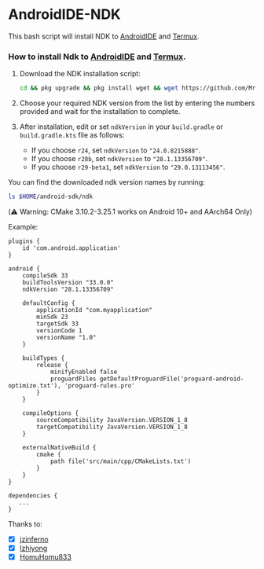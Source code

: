 # AndroidIDE-NDK
This bash script will install NDK to [AndroidIDE](https://github.com/itsaky/AndroidIDE) and [Termux](https://github.com/termux/termux-app).

### How to install Ndk to [AndroidIDE](https://github.com/itsaky/AndroidIDE) and [Termux](https://github.com/termux/termux-app).

1. Download the NDK installation script:

   ```bash
   cd && pkg upgrade && pkg install wget && wget https://github.com/MrIkso/AndroidIDE-NDK/raw/main/ndk-install.sh --no-verbose --show-progress -N && chmod +x ndk-install.sh && bash ndk-install.sh
   ```

2. Choose your required NDK version from the list by entering the numbers provided and wait for the installation to complete.

3. After installation, edit or set `ndkVersion` in your `build.gradle` or `build.gradle.kts` file as follows:

   - If you choose `r24`, set `ndkVersion` to `"24.0.8215888"`.
   - If you choose `r28b`, set `ndkVersion` to `"28.1.13356709"`.
   - If you choose `r29-beta1`, set `ndkVersion` to `"29.0.13113456"`.


You can find the downloaded ndk version names by running:
```bash
ls $HOME/android-sdk/ndk
```

(⚠️ Warning: CMake 3.10.2-3.25.1 works on Android 10+ and AArch64 Only)

Example:

```
plugins {
    id 'com.android.application'
}

android {
    compileSdk 33
    buildToolsVersion "33.0.0"
    ndkVersion "28.1.13356709"

    defaultConfig {
        applicationId "com.myapplication"
        minSdk 23
        targetSdk 33
        versionCode 1
        versionName "1.0"
    }
    
    buildTypes {
        release {
            minifyEnabled false
            proguardFiles getDefaultProguardFile('proguard-android-optimize.txt'), 'proguard-rules.pro'
        }
    }

    compileOptions {
        sourceCompatibility JavaVersion.VERSION_1_8
        targetCompatibility JavaVersion.VERSION_1_8
    }

    externalNativeBuild {
        cmake {
            path file('src/main/cpp/CMakeLists.txt')
        }
    }
}

dependencies {
   ...
}
```

Thanks to:
- [x] [jzinferno](https://github.com/jzinferno/termux-ndk)
- [x] [lzhiyong](https://github.com/lzhiyong/termux-ndk)
- [x] [HomuHomu833](https://github.com/HomuHomu833/android-ndk-custom)
